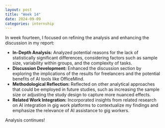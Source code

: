 ```yaml
---
layout: post
title: "Week 14"
date: 2024-09-09
categories: internship
---
```


In week fourteen, I focused on refining the analysis and enhancing the discussion in my report:

- **In-Depth Analysis:** Analyzed potential reasons for the lack of statistically significant differences, considering factors such as sample size, variability within groups, and the complexity of tasks.
- **Discussion Development:** Enhanced the discussion section by exploring the implications of the results for freelancers and the potential benefits of AI tools like OfficeMind.
- **Methodological Reflection:** Reflected on other analytical approaches that could be employed in future studies, such as increasing the sample size or adjusting the study design to capture more nuanced effects.
- **Related Work Integration:** Incorporated insights from related research on AI integration in gig work platforms to contextualize my findings and emphasize the relevance of AI assistance to gig workers.

 Analysis continues!

